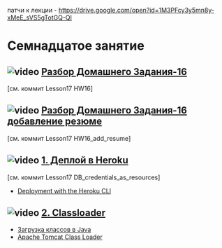 патчи к лекции - https://drive.google.com/open?id=1M3PFcy3y5mn8y-xMeE_sVS5gTotGQ-QI


# Семнадцатое занятие

## ![video](https://cloud.githubusercontent.com/assets/13649199/13672715/06dbc6ce-e6e7-11e5-81a9-04fbddb9e488.png) [Разбор Домашнего Задания-16](https://drive.google.com/file/d/1DQJBtmqAGyvzi4Xd2GGeTQhYgnHbJCgU/view?usp=sharing)
[см. коммит Lesson17 HW16]

## ![video](https://cloud.githubusercontent.com/assets/13649199/13672715/06dbc6ce-e6e7-11e5-81a9-04fbddb9e488.png) [Разбор Домашнего Задания-16 добавление резюме](https://drive.google.com/file/d/1A0Xs9ZlhPYNTqWMUwrVu-EJFfPl713Z-/view?usp=sharing)
[см. коммит Lesson17 HW16_add_resume]

## ![video](https://cloud.githubusercontent.com/assets/13649199/13672715/06dbc6ce-e6e7-11e5-81a9-04fbddb9e488.png) [1. Деплой в Heroku](https://drive.google.com/file/d/1v8T3SO9hrxR_HrLfn-UZHmfu4F8ohQy1/view?usp=sharing)
[см. коммит Lesson17 DB_credentials_as_resources]
- <a href="https://devcenter.heroku.com/articles/war-deployment#deployment-with-the-heroku-cli">Deployment with the Heroku CLI</a>

## ![video](https://cloud.githubusercontent.com/assets/13649199/13672715/06dbc6ce-e6e7-11e5-81a9-04fbddb9e488.png) [2. Classloader](https://drive.google.com/file/d/1fFlx9Y--CaHkUvFbSANeLs0XThMdTLMP/view?usp=sharing)
- <a href="https://habrahabr.ru/post/103830/">Загрузка классов в Java</a>
- <a href="https://tomcat.apache.org/tomcat-8.0-doc/class-loader-howto.html">Apache Tomcat Class Loader</a>